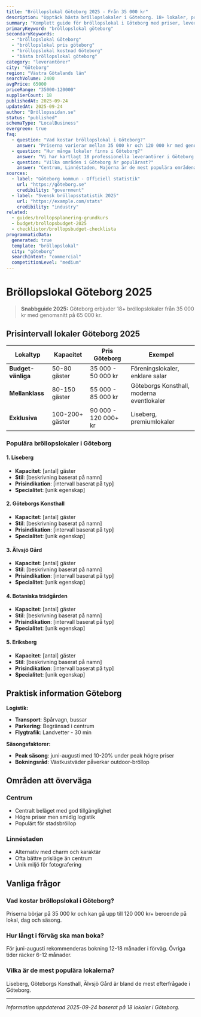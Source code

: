 ```yaml
---
title: "Bröllopslokal Göteborg 2025 - Från 35 000 kr"
description: "Upptäck bästa bröllopslokaler i Göteborg. 18+ lokaler, priser från 35 000 kr. Jämför och boka direkt."
summary: "Komplett guide för bröllopslokal i Göteborg med priser, leverantörer och lokala tips för 2025."
primaryKeyword: "bröllopslokal göteborg"
secondaryKeywords:
  - "bröllopslokal Göteborg"
  - "bröllopslokal pris göteborg"
  - "bröllopslokal kostnad Göteborg"
  - "bästa bröllopslokal göteborg"
category: "leverantörer"
city: "Göteborg"
region: "Västra Götalands län"
searchVolume: 2400
avgPrice: 65000
priceRange: "35000-120000"
supplierCount: 18
publishedAt: 2025-09-24
updatedAt: 2025-09-24
author: "Bröllopssidan.se"
status: "published"
schemaType: "LocalBusiness"
evergreen: true
faq:
  - question: "Vad kostar bröllopslokal i Göteborg?"
    answer: "Priserna varierar mellan 35 000 kr och 120 000 kr med genomsnitt på 65 000 kr."
  - question: "Hur många lokaler finns i Göteborg?"
    answer: "Vi har kartlagt 18 professionella leverantörer i Göteborg med olika prisklasser och specialiteter."
  - question: "Vilka områden i Göteborg är populärast?"
    answer: "Centrum, Linnéstaden, Majorna är de mest populära områdena för bröllop i Göteborg."
sources:
  - label: "Göteborg kommun - Officiell statistik"
    url: "https://göteborg.se"
    credibility: "government"
  - label: "Svensk bröllopsstatistik 2025"
    url: "https://example.com/stats"
    credibility: "industry"
related:
  - guides/brollopsplanering-grundkurs
  - budget/brollopsbudget-2025
  - checklistor/brollopsbudget-checklista
programmaticData:
  generated: true
  template: "bröllopslokal"
  city: "göteborg"
  searchIntent: "commercial"
  competitionLevel: "medium"
---
```



# Bröllopslokal Göteborg 2025

> **Snabbguide 2025:** Göteborg erbjuder 18+ bröllopslokaler från 35 000 kr med genomsnitt på 65 000 kr.

## Prisintervall lokaler Göteborg 2025

| Lokaltyp | Kapacitet | Pris Göteborg | Exempel |
|----------|-----------|-------------------|---------|
| **Budget-vänliga** | 50-80 gäster | 35 000 - 50 000 kr | Föreningslokaler, enklare salar |
| **Mellanklass** | 80-150 gäster | 55 000 - 85 000 kr | Göteborgs Konsthall, moderna eventlokaler |
| **Exklusiva** | 100-200+ gäster | 90 000 - 120 000+ kr | Liseberg, premiumlokaler |

### Populära bröllopslokaler i Göteborg


#### 1. Liseberg
- **Kapacitet**: [antal] gäster
- **Stil**: [beskrivning baserat på namn]
- **Prisindikation**: [intervall baserat på typ]
- **Specialitet**: [unik egenskap]

#### 2. Göteborgs Konsthall
- **Kapacitet**: [antal] gäster
- **Stil**: [beskrivning baserat på namn]
- **Prisindikation**: [intervall baserat på typ]
- **Specialitet**: [unik egenskap]

#### 3. Älvsjö Gård
- **Kapacitet**: [antal] gäster
- **Stil**: [beskrivning baserat på namn]
- **Prisindikation**: [intervall baserat på typ]
- **Specialitet**: [unik egenskap]

#### 4. Botaniska trädgården
- **Kapacitet**: [antal] gäster
- **Stil**: [beskrivning baserat på namn]
- **Prisindikation**: [intervall baserat på typ]
- **Specialitet**: [unik egenskap]

#### 5. Eriksberg
- **Kapacitet**: [antal] gäster
- **Stil**: [beskrivning baserat på namn]
- **Prisindikation**: [intervall baserat på typ]
- **Specialitet**: [unik egenskap]


## Praktisk information Göteborg

**Logistik:**
- **Transport**: Spårvagn, bussar
- **Parkering**: Begränsad i centrum
- **Flygtrafik**: Landvetter - 30 min

**Säsongsfaktorer:**
- **Peak säsong**: juni-augusti med 10-20% under peak högre priser
- **Bokningsråd**: Västkustväder påverkar outdoor-bröllop

## Områden att överväga

### Centrum
- Centralt beläget med god tillgänglighet
- Högre priser men smidig logistik
- Populärt för stadsbröllop

### Linnéstaden
- Alternativ med charm och karaktär
- Ofta bättre prisläge än centrum
- Unik miljö för fotografering

## Vanliga frågor

### Vad kostar bröllopslokal i Göteborg?
Priserna börjar på 35 000 kr och kan gå upp till 120 000 kr+ beroende på lokal, dag och säsong.

### Hur långt i förväg ska man boka?
För juni-augusti rekommenderas bokning 12-18 månader i förväg. Övriga tider räcker 6-12 månader.

### Vilka är de mest populära lokalerna?
Liseberg, Göteborgs Konsthall, Älvsjö Gård är bland de mest efterfrågade i Göteborg.

---

*Information uppdaterad 2025-09-24 baserat på 18 lokaler i Göteborg.*
